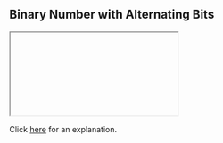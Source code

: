 ##  Binary Number with Alternating Bits 

<iframe></iframe>

Click [here](Explanation.md) for an explanation.

